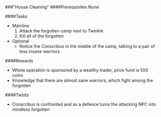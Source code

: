 ###"House Cleaning"
####Prerequisites
   None

####Tasks
  * Mainline
    1. Attack the forgotten camp next to Twinkle
    2. Kill all of the forgotten
  * Optional
     - Notice the Conscribus in the middle of the camp, talking to a pair of
    less insane warriors

####Rewards
  * Whole operation is sponsored by a wealthy trader, price fund is 500 coins
  * Knowledge that there are almost sane warriors, which fight among the
  forgotten

####Twists
  * Conscribus is confronted and as a defence turns the attacking NPC into
  mindless forgotten
